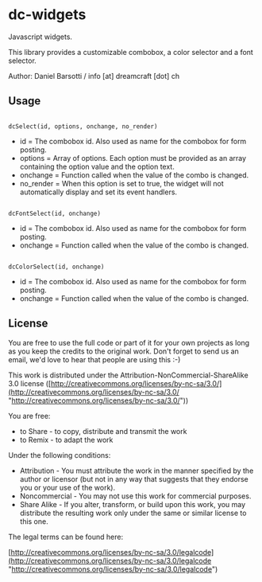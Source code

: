 # dc-widgets

Javascript widgets.

This library provides a customizable combobox, a color selector and a font selector.


Author: Daniel Barsotti / info [at] dreamcraft [dot] ch


## Usage

<code>
dcSelect(id, options, onchange, no_render)
</code>

 - id = The combobox id. Also used as name for the combobox for form posting.
 - options = Array of options. Each option must be provided as an array containing the option value and the option text.
 - onchange = Function called when the value of the combo is changed.
 - no_render = When this option is set to true, the widget will not automatically display and set its event handlers.

<code>
dcFontSelect(id, onchange)
</code>

 - id = The combobox id. Also used as name for the combobox for form posting.
 - onchange = Function called when the value of the combo is changed.

 <code>
dcColorSelect(id, onchange)
</code>

 - id = The combobox id. Also used as name for the combobox for form posting.
 - onchange = Function called when the value of the combo is changed.
 
## License

You are free to use the full code or part of it for your own projects as 
long as you keep the credits to the original work. Don't forget to send us 
an email, we'd love to hear that people are using this :-)


This work is distributed under the Attribution-NonCommercial-ShareAlike 3.0
license ([http://creativecommons.org/licenses/by-nc-sa/3.0/](http://creativecommons.org/licenses/by-nc-sa/3.0/ "http://creativecommons.org/licenses/by-nc-sa/3.0/"))

You are free:

  - to Share - to copy, distribute and transmit the work
  - to Remix - to adapt the work
  
Under the following conditions:

  - Attribution - You must attribute the work in the manner specified by the 
    author or licensor (but not in any way that suggests that they endorse you 
    or your use of the work). 
  - Noncommercial - You may not use this work for commercial purposes. 
  - Share Alike - If you alter, transform, or build upon this work, you may 
    distribute the resulting work only under the same or similar license to 
    this one. 


The legal terms can be found here: 

  [http://creativecommons.org/licenses/by-nc-sa/3.0/legalcode](http://creativecommons.org/licenses/by-nc-sa/3.0/legalcode "http://creativecommons.org/licenses/by-nc-sa/3.0/legalcode")
